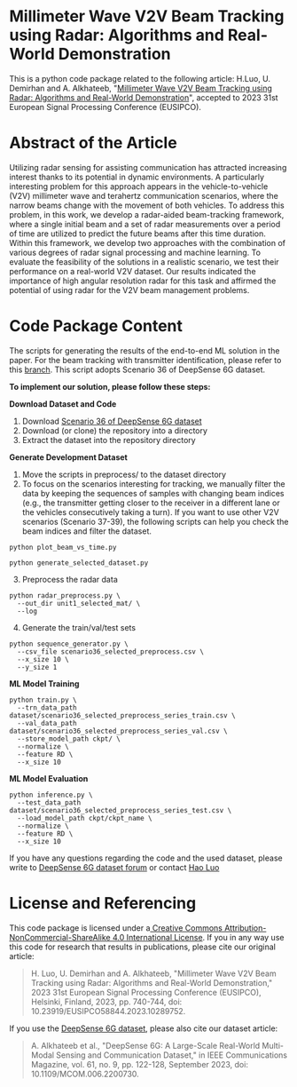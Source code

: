 # Millimeter Wave V2V Beam Tracking using Radar: Algorithms and Real-World Demonstration
This is a python code package related to the following article: H.Luo, U. Demirhan and A. Alkhateeb, "[Millimeter Wave V2V Beam Tracking using Radar: Algorithms and Real-World Demonstration](https://wi-lab.net/research/v2v-radar-aided-beam-tracking/)", accepted to 2023 31st European Signal Processing Conference (EUSIPCO).

# Abstract of the Article
Utilizing radar sensing for assisting communication has attracted increasing interest thanks to its potential in dynamic environments. A particularly interesting problem for this approach appears in the vehicle-to-vehicle (V2V) millimeter wave and terahertz communication scenarios, where the narrow beams change with the movement of both vehicles. To address this problem, in this work, we develop a radar-aided beam-tracking framework, where a single initial beam and a set of radar measurements over a period of time are utilized to predict the future beams after this time duration. Within this framework, we develop two approaches with the combination of various degrees of radar signal processing and machine learning. To evaluate the feasibility of the solutions in a realistic scenario, we test their performance on a real-world V2V dataset. Our results indicated the importance of high angular resolution radar for this task and affirmed the potential of using radar for the V2V beam management problems.

# Code Package Content
The scripts for generating the results of the end-to-end ML solution in the paper. For the beam tracking with transmitter identification, please refer to this [branch](https://github.com/LacoLuo/V2V-Radar-Beam-Tracking/tree/Tx_Identification). This script adopts Scenario 36 of DeepSense 6G dataset.

**To implement our solution, please follow these steps:**

**Download Dataset and Code**
1. Download [Scenario 36 of DeepSense 6G dataset](https://www.deepsense6g.net/scenarios36-39/)
2. Download (or clone) the repository into a directory
3. Extract the dataset into the repository directory

**Generate Development Dataset**
1. Move the scripts in preprocess/ to the dataset directory
2. To focus on the scenarios interesting for tracking, we manually filter the data by keeping the sequences of samples with changing beam indices (e.g., the transmitter getting closer to the receiver in a different lane or the vehicles consecutively taking a turn). If you want to use other V2V scenarios (Scenario 37-39), the following scripts can help you check the beam indices and filter the dataset.
```
python plot_beam_vs_time.py
```
```
python generate_selected_dataset.py
```
3. Preprocess the radar data
```
python radar_preprocess.py \
  --out_dir unit1_selected_mat/ \
  --log
```
4. Generate the train/val/test sets
```
python sequence_generator.py \
  --csv_file scenario36_selected_preprocess.csv \
  --x_size 10 \
  --y_size 1
```

**ML Model Training**
```
python train.py \
  --trn_data_path dataset/scenario36_selected_preprocess_series_train.csv \
  --val_data_path dataset/scenario36_selected_preprocess_series_val.csv \
  --store_model_path ckpt/ \
  --normalize \
  --feature RD \
  --x_size 10
```

**ML Model Evaluation**
```
python inference.py \
  --test_data_path dataset/scenario36_selected_preprocess_series_test.csv \
  --load_model_path ckpt/ckpt_name \
  --normalize \
  --feature RD \
  --x_size 10
```

If you have any questions regarding the code and the used dataset, please write to [DeepSense 6G dataset forum](https://deepsense6g.net/forum/) or contact [Hao Luo](mailto:h.luo@asu.edu)

# License and Referencing
This code package is licensed under a[ Creative Commons Attribution-NonCommercial-ShareAlike 4.0 International License](https://creativecommons.org/licenses/by-nc-sa/4.0/). If you in any way use this code for research that results in publications, please cite our original article:
> H. Luo, U. Demirhan and A. Alkhateeb, "Millimeter Wave V2V Beam Tracking using Radar: Algorithms and Real-World Demonstration," 2023 31st European Signal Processing Conference (EUSIPCO), Helsinki, Finland, 2023, pp. 740-744, doi: 10.23919/EUSIPCO58844.2023.10289752.

If you use the [DeepSense 6G dataset](https://deepsense6g.net), please also cite our dataset article:
> A. Alkhateeb et al., "DeepSense 6G: A Large-Scale Real-World Multi-Modal Sensing and Communication Dataset," in IEEE Communications Magazine, vol. 61, no. 9, pp. 122-128, September 2023, doi: 10.1109/MCOM.006.2200730.
